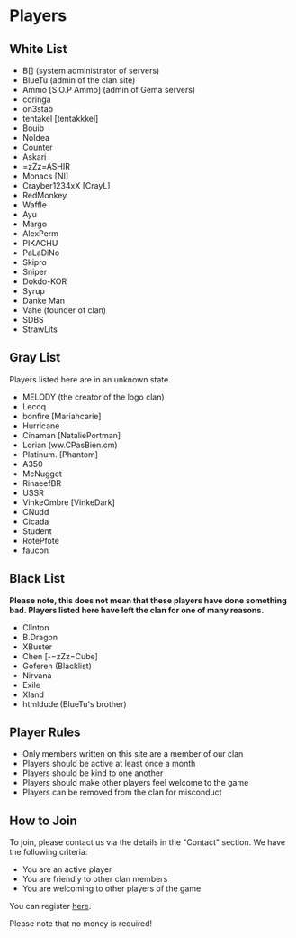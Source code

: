 # Players

## White List

* B[] (system administrator of servers)
* BlueTu (admin of the clan site)
* Ammo [S.O.P Ammo] (admin of Gema servers)
* coringa
* on3stab
* tentakel [tentakkkel]
* Bouib
* NoIdea
* Counter
* Askari
* =zZz=ASHIR
* Monacs [NI]
* Crayber1234xX [CrayL]
* RedMonkey
* Waffle
* Ayu
* Margo
* AlexPerm
* PIKACHU
* PaLaDiNo
* Skipro
* Sniper
* Dokdo-KOR
* Syrup
* Danke Man
* Vahe (founder of clan)
* SDBS
* StrawLits

## Gray List

Players listed here are in an unknown state.

* MELODY (the creator of the logo clan)
* Lecoq
* bonfire [Mariahcarie]
* Hurricane
* Cinaman [NataliePortman]
* Lorian (ww.CPasBien.cm)
* Platinum. [Phantom]
* A350
* McNugget
* RinaeefBR
* USSR
* VinkeOmbre [VinkeDark]
* CNudd
* Cicada
* Student
* RotePfote
* faucon

## Black List

**Please note, this does not mean that these players have done something bad.
Players listed here have left the clan for one of many reasons.**

* Clinton
* B.Dragon
* XBuster
* Chen [-=zZz=Cube]
* Goferen (Blacklist)
* Nirvana
* Exile
* Xland
* htmldude (BlueTu's brother)

## Player Rules

* Only members written on this site are a member of our clan
* Players should be active at least once a month
* Players should be kind to one another
* Players should make other players feel welcome to the game
* Players can be removed from the clan for misconduct

## How to Join

To join, please contact us via the details in the "Contact" section. We have
the following criteria:

* You are an active player
* You are friendly to other clan members
* You are welcoming to other players of the game

You can register [here](https://goo.gl/forms/KJptMdWR2hfXk5Gz1).

Please note that no money is required!
